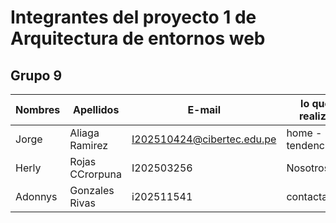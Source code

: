 # Integrantes del proyecto 1 de Arquitectura de entornos web
## **Grupo 9**

|    Nombres   | Apellidos | E-mail | lo que realizo |
|--- | --- | --- |---|
|Jorge| Aliaga Ramirez | I202510424@cibertec.edu.pe | home - tendencias|
|Herly| Rojas CCrorpuna| I202503256 | Nosotros |
|Adonnys | Gonzales Rivas | i202511541 | contactanos |